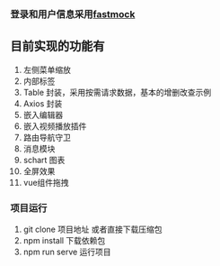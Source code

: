 ### 登录和用户信息采用[fastmock](https://www.fastmock.site/#/)

## 目前实现的功能有

1. 左侧菜单缩放
2. 内部标签
3. Table 封装，采用按需请求数据，基本的增删改查示例
4. Axios 封装
5. 嵌入编辑器
6. 嵌入视频播放插件
7. 路由导航守卫
8. 消息模块
9. schart 图表
10. 全屏效果
11. vue组件拖拽

### 项目运行

1. git clone 项目地址 或者直接下载压缩包
1. npm install 下载依赖包
1. npm run serve 运行项目
